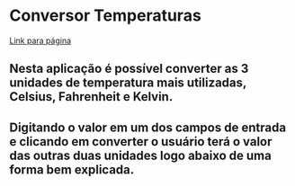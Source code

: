 # Conversor Temperaturas

[Link para página](https://andrierlison.github.io/conversor_temperaturas/)

## Nesta aplicação é possível converter as 3 unidades de temperatura mais utilizadas, Celsius, Fahrenheit e Kelvin.

## Digitando o valor em um dos campos de entrada e clicando em converter o usuário terá o valor das outras duas unidades logo abaixo de uma forma bem explicada.
